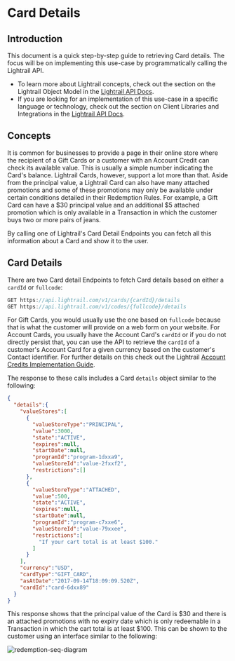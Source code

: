 # Card Details

## Introduction

This document is a quick step-by-step guide to retrieving Card details. The focus will be on implementing this use-case by programmatically calling the Lightrail API. 

- To learn more about Lightrail concepts, check out the section on the Lightrail Object Model in the [Lightrail API Docs](https://www.lightrail.com/docs/). 
- If you are looking for an implementation of this use-case in a specific language or technology, check out the section on Client Libraries and Integrations in the [Lightrail API Docs](https://www.lightrail.com/docs/).

## Concepts

It is common for businesses to provide a page in their online store where the recipient of a Gift Cards or a customer with an Account Credit can check its available value. This is usually a simple number indicating the Card's balance. Lightrail Cards, however, support a lot more than that. Aside from the principal value, a Lightrail Card can also have many attached promotions and some of these promotions may only be available under certain conditions detailed in their Redemption Rules. For example, a Gift Card can have a $30 principal value and an additional $5 attached promotion which is only available in a Transaction in which the customer buys two or more pairs of jeans.

By calling one of Lightrail's Card Detail Endpoints you can fetch all this information about a Card and show it to the user. 

## Card Details

There are two Card detail Endpoints to fetch Card details based on either a `cardId` or `fullcode`:

```javascript
GET https://api.lightrail.com/v1/cards/{cardId}/details
GET https://api.lightrail.com/v1/codes/{fullcode}/details
```

For Gift Cards, you would usually use the one based on `fullcode` because that is what the customer will provide on a web form on your website. For Account Cards, you usually have the Account Card's `cardId` or if you do not directly persist that, you can use the API to retrieve the `cardId` of a customer's Account Card for a given currency based on the customer's Contact identifier. For further details on this check out the Lightrail [Account Credits Implementation Guide](https://github.com/Giftbit/Lightrail-API-Docs/blob/master/use-cases/account-credits.md).  

The response to these calls includes a Card `details` object similar to the following:

```json
{  
  "details":{  
    "valueStores":[  
      {  
        "valueStoreType":"PRINCIPAL",
        "value":3000,
        "state":"ACTIVE",
        "expires":null,
        "startDate":null,
        "programId":"program-1dxxa9",
        "valueStoreId":"value-2fxxf2",
        "restrictions":[]
      },
      {  
        "valueStoreType":"ATTACHED",
        "value":500,
        "state":"ACTIVE",
        "expires":null,
        "startDate":null,
        "programId":"program-c7xxe6",
        "valueStoreId":"value-79xxee",
        "restrictions":[  
          "If your cart total is at least $100."
        ]
      }
    ],
    "currency":"USD",
    "cardType":"GIFT_CARD",
    "asAtDate":"2017-09-14T18:09:09.520Z",
    "cardId":"card-6dxx89"
  }
}
```

This response shows that the principal value of the Card is $30 and there is an attached promotions with no expiry date which is only redeemable in a Transaction in which the cart total is at least $100. This can be shown to the customer using an interface similar to the following:

![redemption-seq-diagram](https://giftbit.github.io/Lightrail-API-Docs/assets/card-details.png)
